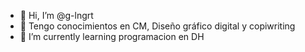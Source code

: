- 👋 Hi, I’m @g-lngrt
- 👀 Tengo conocimientos en CM, Diseño gráfico digital y copiwriting
- 🌱 I’m currently learning  programacion en DH

